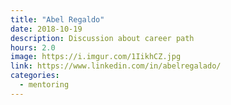 ```yaml
---
title: "Abel Regaldo"
date: 2018-10-19
description: Discussion about career path
hours: 2.0
image: https://i.imgur.com/1IikhCZ.jpg
link: https://www.linkedin.com/in/abelregalado/
categories:
  - mentoring
---
```


